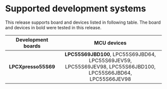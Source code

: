 # Supported development systems

This release supports board and devices listed in following table. The board and devices in bold were tested in this release.

|Development boards|MCU devices|
|:--:              |:--:       |
|**LPCXpresso55S69**|**LPC55S69JBD100**, LPC55S69JBD64, LPC55S69JEV59,<br/> LPC55S69JEV98, LPC55S66JBD100, LPC55S66JBD64,<br/> LPC55S66JEV98|
